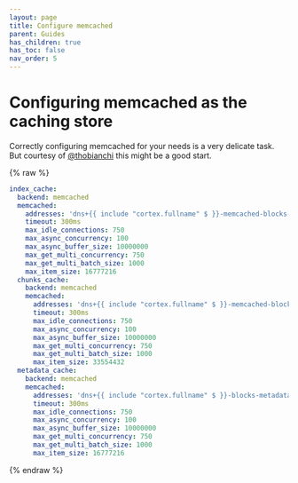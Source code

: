 ```yaml
---
layout: page
title: Configure memcached
parent: Guides
has_children: true
has_toc: false
nav_order: 5
---
```

# Configuring memcached as the caching store

Correctly configuring memcached for your needs is a very delicate  task. But courtesy of [@thobianchi](https://github.com/thobianchi) this might be a good start.

{% raw %}
```yaml
index_cache:
  backend: memcached
  memcached:
    addresses: 'dns+{{ include "cortex.fullname" $ }}-memcached-blocks-index:11211'
    timeout: 300ms
    max_idle_connections: 750
    max_async_concurrency: 100
    max_async_buffer_size: 10000000
    max_get_multi_concurrency: 750
    max_get_multi_batch_size: 1000
    max_item_size: 16777216
  chunks_cache:
    backend: memcached
    memcached:
      addresses: 'dns+{{ include "cortex.fullname" $ }}-memcached-blocks:11211'
      timeout: 300ms
      max_idle_connections: 750
      max_async_concurrency: 100
      max_async_buffer_size: 10000000
      max_get_multi_concurrency: 750
      max_get_multi_batch_size: 1000
      max_item_size: 33554432
  metadata_cache:
    backend: memcached
    memcached:
      addresses: 'dns+{{ include "cortex.fullname" $ }}-blocks-metadata:11211'
      timeout: 300ms
      max_idle_connections: 750
      max_async_concurrency: 100
      max_async_buffer_size: 10000000
      max_get_multi_concurrency: 750
      max_get_multi_batch_size: 1000
      max_item_size: 16777216
```
{% endraw %}